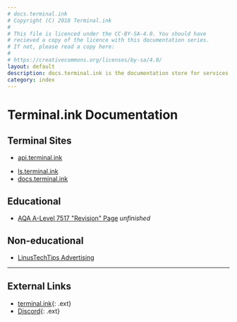 ```yaml
---
# docs.terminal.ink
# Copyright (C) 2018 Terminal.ink
#
# This file is licenced under the CC-BY-SA-4.0. You should have
# recieved a copy of the licence with this documentation series.
# If not, please read a copy here:
#
# https://creativecommons.org/licenses/by-sa/4.0/
layout: default
description: docs.terminal.ink is the documentation store for services online at >Terminal_ and other educational media
category: index
---
```


# Terminal.ink Documentation

## Terminal Sites
- [api.terminal.ink](api)
<!-- - [cats.terminal.ink](cats) -->
- [ls.terminal.ink](ls)
- [docs.terminal.ink](meta)

## Educational
- [AQA A-Level 7517 "Revision" Page](7517) _unfinished_

## Non-educational
- [LinusTechTips Advertising](linus)

---

## External Links
- [terminal.ink](https://terminal.ink){: .ext}
- [Discord](https://discord.gg/DwBCgta){: .ext}
